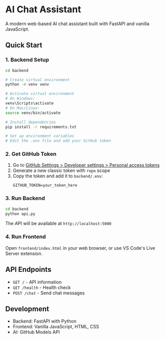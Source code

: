 # AI Chat Assistant

A modern web-based AI chat assistant built with FastAPI and vanilla JavaScript.

## Quick Start

### 1. Backend Setup

```bash
cd backend

# Create virtual environment
python -m venv venv

# Activate virtual environment
# On Windows:
venv\Scripts\activate
# On Mac/Linux:
source venv/bin/activate

# Install dependencies
pip install -r requirements.txt

# Set up environment variables
# Edit the .env file and add your GitHub token
```

### 2. Get GitHub Token

1. Go to [GitHub Settings > Developer settings > Personal access tokens](https://github.com/settings/tokens)
2. Generate a new classic token with `repo` scope
3. Copy the token and add it to `backend/.env`:
   ```
   GITHUB_TOKEN=your_token_here
   ```

### 3. Run Backend

```bash
cd backend
python api.py
```

The API will be available at `http://localhost:5000`

### 4. Run Frontend

Open `frontend/index.html` in your web browser, or use VS Code's Live Server extension.

## API Endpoints

- `GET /` - API information
- `GET /health` - Health check
- `POST /chat` - Send chat messages

## Development

- Backend: FastAPI with Python
- Frontend: Vanilla JavaScript, HTML, CSS
- AI: GitHub Models API
